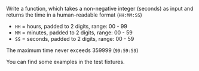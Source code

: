 <p>Write a function, which takes a non-negative integer (seconds) as input and returns the time in a human-readable format (<code>HH:MM:SS</code>)</p>
<ul>
<li><code>HH</code> = hours, padded to 2 digits, range: 00 - 99</li>
<li><code>MM</code> = minutes, padded to 2 digits, range: 00 - 59</li>
<li><code>SS</code> = seconds, padded to 2 digits, range: 00 - 59</li>
</ul>
<p>The maximum time never exceeds 359999 (<code>99:59:59</code>)</p>
<p>You can find some examples in the test fixtures.</p>

